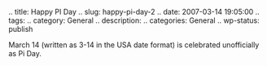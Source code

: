 .. title: Happy PI Day
.. slug: happy-pi-day-2
.. date: 2007-03-14 19:05:00
.. tags: 
.. category: General
.. description: 
.. categories: General
.. wp-status: publish

March 14 (written as 3-14 in the USA date format) is celebrated unofficially as Pi Day.
